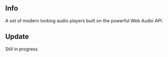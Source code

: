 
## Info

A set of modern looking audio players built on the powerful Web Audio API. 

## Update

Still in progress

